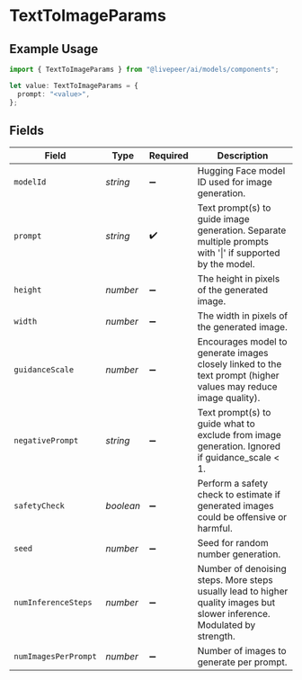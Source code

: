 # TextToImageParams

## Example Usage

```typescript
import { TextToImageParams } from "@livepeer/ai/models/components";

let value: TextToImageParams = {
  prompt: "<value>",
};
```

## Fields

| Field                                                                                                                    | Type                                                                                                                     | Required                                                                                                                 | Description                                                                                                              |
| ------------------------------------------------------------------------------------------------------------------------ | ------------------------------------------------------------------------------------------------------------------------ | ------------------------------------------------------------------------------------------------------------------------ | ------------------------------------------------------------------------------------------------------------------------ |
| `modelId`                                                                                                                | *string*                                                                                                                 | :heavy_minus_sign:                                                                                                       | Hugging Face model ID used for image generation.                                                                         |
| `prompt`                                                                                                                 | *string*                                                                                                                 | :heavy_check_mark:                                                                                                       | Text prompt(s) to guide image generation. Separate multiple prompts with '\|' if supported by the model.                 |
| `height`                                                                                                                 | *number*                                                                                                                 | :heavy_minus_sign:                                                                                                       | The height in pixels of the generated image.                                                                             |
| `width`                                                                                                                  | *number*                                                                                                                 | :heavy_minus_sign:                                                                                                       | The width in pixels of the generated image.                                                                              |
| `guidanceScale`                                                                                                          | *number*                                                                                                                 | :heavy_minus_sign:                                                                                                       | Encourages model to generate images closely linked to the text prompt (higher values may reduce image quality).          |
| `negativePrompt`                                                                                                         | *string*                                                                                                                 | :heavy_minus_sign:                                                                                                       | Text prompt(s) to guide what to exclude from image generation. Ignored if guidance_scale < 1.                            |
| `safetyCheck`                                                                                                            | *boolean*                                                                                                                | :heavy_minus_sign:                                                                                                       | Perform a safety check to estimate if generated images could be offensive or harmful.                                    |
| `seed`                                                                                                                   | *number*                                                                                                                 | :heavy_minus_sign:                                                                                                       | Seed for random number generation.                                                                                       |
| `numInferenceSteps`                                                                                                      | *number*                                                                                                                 | :heavy_minus_sign:                                                                                                       | Number of denoising steps. More steps usually lead to higher quality images but slower inference. Modulated by strength. |
| `numImagesPerPrompt`                                                                                                     | *number*                                                                                                                 | :heavy_minus_sign:                                                                                                       | Number of images to generate per prompt.                                                                                 |